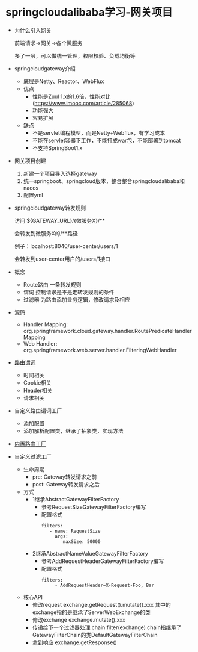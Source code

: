 # springcloudalibaba学习-网关项目
- 为什么引入网关

  前端请求->网关->各个微服务

  多了一层，可以做统一管理，权限校验、负载均衡等

- springcloudgateway介绍

  - 底层是Netty、Reactor、WebFlux
  - 优点
    - 性能是Zuul 1.x的1.6倍，[性能对比]()(https://www.imooc.com/article/285068)
    - 功能强大
    - 容易扩展
  - 缺点
    - 不是servlet编程模型，而是Netty+Webflux，有学习成本
    - 不能在servlet容器下工作，不能打成war包，不能部署到tomcat
    - 不支持SpringBoot1.x

- 网关项目创建

  1. 新建一个项目导入选择gateway
  2. 统一springboot、springcloud版本，整合整合springcloudalibaba和nacos
  3. 配置yml

- springcloudgateway转发规则

  访问 ${GATEWAY_URL}/{微服务X}/**

  会转发到微服务X的/**路径

  例子：localhost:8040/user-center/users/1

  会转发到user-center用户的/users/1接口
  
 - 概念
    - Route路由
        一条转发规则
    - 谓词
        控制请求是不是走转发规则的条件
    - 过滤器
        为路由添加业务逻辑，修改请求及相应
        
 - 源码
    - Handler Mapping: org.springframework.cloud.gateway.handler.RoutePredicateHandlerMapping
    - Web Handler: org.springframework.web.server.handler.FilteringWebHandler
 
 - [路由谓词](https://www.imooc.com/article/290804)
    - 时间相关
    - Cookie相关
    - Header相关
    - 请求相关
    
 - 自定义路由谓词工厂
    - 添加配置
    - 添加解析配置类，继承了抽象类，实现方法
    
 - [内置路由工厂](https://www.imooc.com/article/290816)
 
 - 自定义过滤工厂
    - 生命周期
        - pre: Gateway转发请求之前
        - post: Gateway转发请求之后
    - 方式
        - 1继承AbstractGatewayFilterFactory
            - 参考RequestSizeGatewayFilterFactory编写
            - 配置格式
                ```
              filters:
                   - name: RequestSize
                     args:
                        maxSize: 50000
                ```
        - 2继承AbstractNameValueGatewayFilterFactory
            - 参考AddRequestHeaderGatewayFilterFactory编写
            - 配置格式
                ```
                filters:
                     - AddRequestHeader=X-Request-Foo, Bar
                ```
    - 核心API
        - 修改request
            exchange.getRequest().mutate().xxx
            其中的exchange指的是继承了ServerWebExchange的类
        - 修改exchange
            exchange.mutate().xxx
        - 传递给下一个过滤器处理
            chain.filter(exchange)
            chain指继承了GatewayFilterChain的类DefaultGatewayFilterChain
        - 拿到响应
            exchange.getResponse()